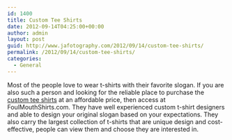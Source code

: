 ```yaml
---
id: 1400
title: Custom Tee Shirts
date: 2012-09-14T04:25:00+00:00
author: admin
layout: post
guid: http://www.jafotography.com/2012/09/14/custom-tee-shirts/
permalink: /2012/09/14/custom-tee-shirts/
categories:
  - General
---
```

Most of the people love to wear t-shirts with their favorite slogan. If you are also such a person and looking for the reliable place to purchase the [custom tee shirts](http://www.foulmouthshirts.com/custom.htm) at an affordable price, then access at FoulMouthShirts.com. They have well experienced custom t-shirt designers and able to design your original slogan based on your expectations. They also carry the largest collection of t-shirts that are unique design and cost-effective, people can view them and choose they are interested in.